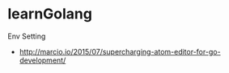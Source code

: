 # learnGolang


Env Setting
- http://marcio.io/2015/07/supercharging-atom-editor-for-go-development/
